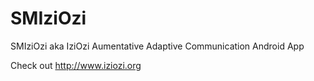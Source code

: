 SMIziOzi
========

SMIziOzi aka IziOzi Aumentative Adaptive Communication Android App


Check out http://www.iziozi.org
